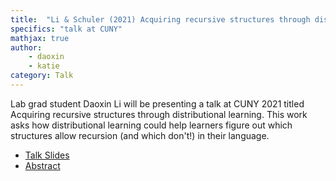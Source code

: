 ```yaml
---
title:  "Li & Schuler (2021) Acquiring recursive structures through distributional learning"
specifics: "talk at CUNY"
mathjax: true
author: 
    - daoxin
    - katie
category: Talk
---
```



Lab grad student Daoxin Li will be presenting a talk at CUNY 2021 titled Acquiring recursive structures through distributional learning. This work asks how distributional learning could help learners figure out which structures allow recursion (and which don't!) in their language.

- [Talk Slides](../assets/Li_Schuler_2021-cuny-talk.pdf)
- [Abstract](../assets/CUNY_2021_abstract_250.pdf)




